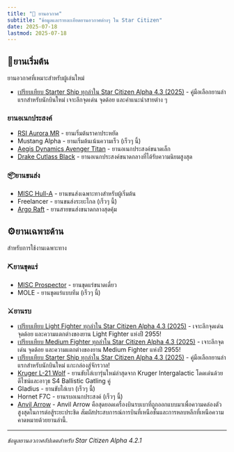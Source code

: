 ```yaml
---
title: "🚁 ยานอวกาศ"
subtitle: "ข้อมูลและรายละเอียดยานอวกาศต่างๆ ใน Star Citizen"
date: 2025-07-18
lastmod: 2025-07-18
---
```



## 🚀ยานเริ่มต้น

ยานอวกาศที่เหมาะสำหรับผู้เล่นใหม่

- [เปรียบเทียบ Starter Ship ทุกลำใน Star Citizen Alpha 4.3 (2025)](alpha-4.3-starter-compare/) - คู่มือเลือกยานลำแรกสำหรับนักบินใหม่ เจาะลึกจุดเด่น จุดด้อย และคำแนะนำสายต่าง ๆ

### ยานอเนกประสงค์

- [RSI Aurora MR](rsi_aurora_mr/) - ยานเริ่มต้นราคาประหยัด
- Mustang Alpha - ยานเริ่มต้นเน้นความเร็ว (เร็วๆ นี้)
- [Aegis Dynamics Avenger Titan](aegis-avenger-titan) - ยานอเนกประสงค์ขนาดเล็ก
- [Drake Cutlass Black](drake-cutlass-black/) - ยานอเนกประสงค์ขนาดกลางที่ได้รับความนิยมสูงสุด

### 📦ยานขนส่ง

- [MISC Hull-A](misc_hull_a/) - ยานขนส่งเฉพาะทางสำหรับผู้เริ่มต้น
- Freelancer - ยานขนส่งระยะไกล (เร็วๆ นี้)
- [Argo Raft](argo_raft/) - ยานสายขนส่งขนาดกลางสุดคุ้ม

## ⚙️ยานเฉพาะด้าน

สำหรับการใช้งานเฉพาะทาง

### ⛏️ยานขุดแร่

- [MISC Prospector](misc-prospector) - ยานขุดแร่ขนาดเดี่ยว 
- MOLE - ยานขุดแร่แบบทีม (เร็วๆ นี้)


### ⚔️ยานรบ

- [เปรียบเทียบ Light Fighter ทุกลำใน Star Citizen Alpha 4.3 (2025)](alpha-4.3-light-fighter-compare/) - เจาะลึกจุดเด่น จุดด้อย และความแตกต่างของยาน Light Fighter แห่งปี 2955!
- [เปรียบเทียบ Medium Fighter ทุกลำใน Star Citizen Alpha 4.3 (2025)](alpha-4.3-medium-fighter-compare/) - เจาะลึกจุดเด่น จุดด้อย และความแตกต่างของยาน Medium Fighter แห่งปี 2955!
- [เปรียบเทียบ Starter Ship ทุกลำใน Star Citizen Alpha 4.3 (2025)](alpha-4.3-starter-compare/) - คู่มือเลือกยานลำแรกสำหรับนักบินใหม่ แกะกล่องสู่จักรวาล!
- [Kruger L-21 Wolf](preview-kruger-l21-wolf/) - ยานขับไล่เบารุ่นใหม่ล่าสุดจาก Kruger Intergalactic โดดเด่นด้วยดีไซน์และอาวุธ S4 Ballistic Gatling คู่
- Gladius - ยานขับไล่เบา (เร็วๆ นี้)
- Hornet F7C - ยานรบอเนกประสงค์ (เร็วๆ นี้)
- [Anvil Arrow](anvil-arrow) - Anvil Arrow คือสุดยอดเครื่องบินรบเบาที่ถูกออกแบบมาเพื่อความคล่องตัวสูงสุดในการต่อสู้ระยะประชิด สัมผัสประสบการณ์การบินที่เหนือชั้นและการหลบหลีกที่เหนือความคาดหมายด้วยยานลำนี้.


---

*ข้อมูลยานอวกาศอัปเดตสำหรับ Star Citizen Alpha 4.2.1*
